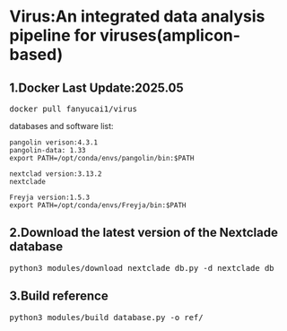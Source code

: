 # Virus:An integrated data analysis pipeline for viruses(amplicon-based)

## 1.Docker Last Update:2025.05

<pre>docker pull fanyucai1/virus</pre> 

databases and software list: 

    pangolin verison:4.3.1 
    pangolin-data: 1.33 
    export PATH=/opt/conda/envs/pangolin/bin:$PATH

    nextclad version:3.13.2
    nextclade

    Freyja version:1.5.3
    export PATH=/opt/conda/envs/Freyja/bin:$PATH

    

## 2.Download the latest version of the Nextclade database
<pre>python3 modules/download_nextclade_db.py -d nextclade_db</pre> 

## 3.Build reference
<pre>python3 modules/build_database.py -o ref/</pre>


